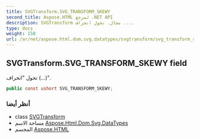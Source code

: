 ```yaml
---
title: SVGTransform.SVG_TRANSFORM_SKEWY
second_title: Aspose.HTML لمرجع .NET API
description: SVGTransform مجال. تحول انحراف ....
type: docs
weight: 150
url: /ar/net/aspose.html.dom.svg.datatypes/svgtransform/svg_transform_skewy/
---
```

## SVGTransform.SVG_TRANSFORM_SKEWY field

تحول "انحراف (...)".

```csharp
public const ushort SVG_TRANSFORM_SKEWY;
```

### أنظر أيضا

* class [SVGTransform](../)
* مساحة الاسم [Aspose.Html.Dom.Svg.DataTypes](../../svgtransform/)
* المجسم [Aspose.HTML](../../../)



